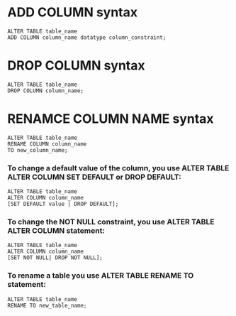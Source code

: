 

# ADD COLUMN syntax

```
ALTER TABLE table_name 
ADD COLUMN column_name datatype column_constraint;
```


# DROP COLUMN syntax

```
ALTER TABLE table_name
DROP COLUMN column_name;
```


# RENAMCE COLUMN NAME syntax

```
ALTER TABLE table_name
RENAME COLUMN column_name
TO new_column_name;
```

### To change a default value of the column, you use ALTER TABLE ALTER COLUMN SET DEFAULT or  DROP DEFAULT:

```
ALTER TABLE table_name 
ALTER COLUMN column_name 
[SET DEFAULT value | DROP DEFAULT];
```

### To change the NOT NULL constraint, you use ALTER TABLE ALTER COLUMN statement:
```
ALTER TABLE table_name 
ALTER COLUMN column_name 
[SET NOT NULL| DROP NOT NULL];
```

### To rename a table you use ALTER TABLE RENAME TO statement:

```
ALTER TABLE table_name 
RENAME TO new_table_name;
```